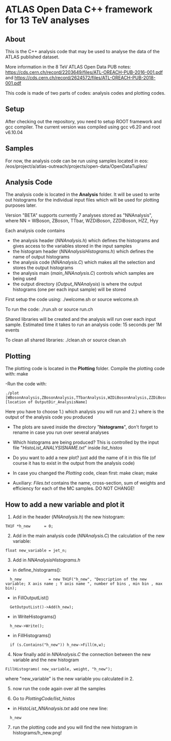 # ATLAS Open Data C++ framework for 13 TeV analyses

## About
This is the C++ analysis code that may be used to analyse the data of the ATLAS published dataset.

More information in the 8 TeV ATLAS Open Data PUB notes: https://cds.cern.ch/record/2203649/files/ATL-OREACH-PUB-2016-001.pdf
and https://cds.cern.ch/record/2624572/files/ATL-OREACH-PUB-2018-001.pdf

This code is made of two parts of codes: analysis codes and plotting codes.

## Setup
After checking out the repository, you need to setup ROOT framework and gcc compiler. The current version was compiled using gcc v6.20 and root v6.10.04

## Samples
For now, the analysis code can be run using samples located in eos:
/eos/project/a/atlas-outreach/projects/open-data/OpenDataTuples/

## Analysis Code
The analysis code is located in the **Analysis** folder. It will be used to write out histograms for the individual input files which will be used for plotting purposes later.

Version "BETA" supports currently 7 analyses stored as "NNAnalysis", where NN = WBoson, ZBoson, TTbar, WZDiBoson, ZZDiBoson, HZZ, Hyy

Each analysis code contains 
- the analysis header (*NNAnalysis.h*) which defines the histograms and gives access to the variables stored in the input samples
- the histogram header (*NNAnalysisHistograms.h*) which defines the name of output histograms
- the analysis code (*NNAnalysis.C*) which makes all the selection and stores the output histograms
- the analysis main (*main_NNAnalysis.C*) controls which samples are being used
- the output directory (*Output_NNAnalysis*) is where the output histograms (one per each input sample) will be stored

First setup the code using:
./welcome.sh or source welcome.sh

To run the code:
./run.sh or source run.ch

Shared libraries will be created and the analysis will run over each input sample.
Estimated time it takes to run an analysis code: 15 seconds per 1M events

To clean all shared libraries:
./clean.sh or source clean.sh

## Plotting
The plotting code is located in the **Plotting** folder. Compile the plotting code with:
make

-Run the code with:
```
./plot [WBosonAnalysis,ZBosonAnalysis,TTbarAnalysis,WZDiBosonAnalysis,ZZDiBosonAnalysis,HZZAnalysis]  [location of OutputDir_AnalysisName]
```

Here you have to choose 
1.) which analysis you will run 
and 
2.) where is the output of the analysis code you produced

- The plots are saved inside the directory "**histograms**", don't forget to rename in case you run over several analyses

- Which histograms are being produced? This is controlled by the input file "*HistoList_ANALYSISNAME.txt*" inside *list_histos*

- Do you want to add a new plot? just add the name of it in this file (of course it has to exist in the output from the analysis code)

- In case you changed the *Plotting* code, clean first: make clean; make

- Auxiliary: *Files.txt* contains the name, cross-section, sum of weights and efficiency for each of the MC samples. DO NOT CHANGE!

## How to add a new variable and plot it
1. Add in the header (*NNAnalysis.h*) the new histogram:
```
TH1F *h_new      = 0;
```

2. Add in the main analysis code (*NNAnalysis.C*) the calculation of the new variable:
```
float new_variable = jet_n;
```

3. Add in *NNAnalysisHistograms.h*
- in define_histograms():
```
  h_new            = new TH1F("h_new", "Description of the new variable; X axis name ; Y axis name ", number of bins , min bin , max bin);
```

- in FillOutputList()
```
  GetOutputList()->Add(h_new);
```

- in WriteHistograms()
```
  h_new->Write();
```

- in FillHistograms()
```
  if (s.Contains("h_new")) h_new->Fill(m,w);
```

4. Now finally add in *NNAnalysis.C* the connection between the new variable and the new histogram
```
FillHistograms( new_variable, weight, "h_new");
```
where "new_variable" is the new variable you calculated in 2.

5. now run the code again over all the samples

6. Go to *PlottingCode/list_histos*
- in *HistoList_NNAnalysis.txt* add one new line:
```
  h_new
```

7. run the plotting code and you will find the new histogram in histograms/h_new.png!
